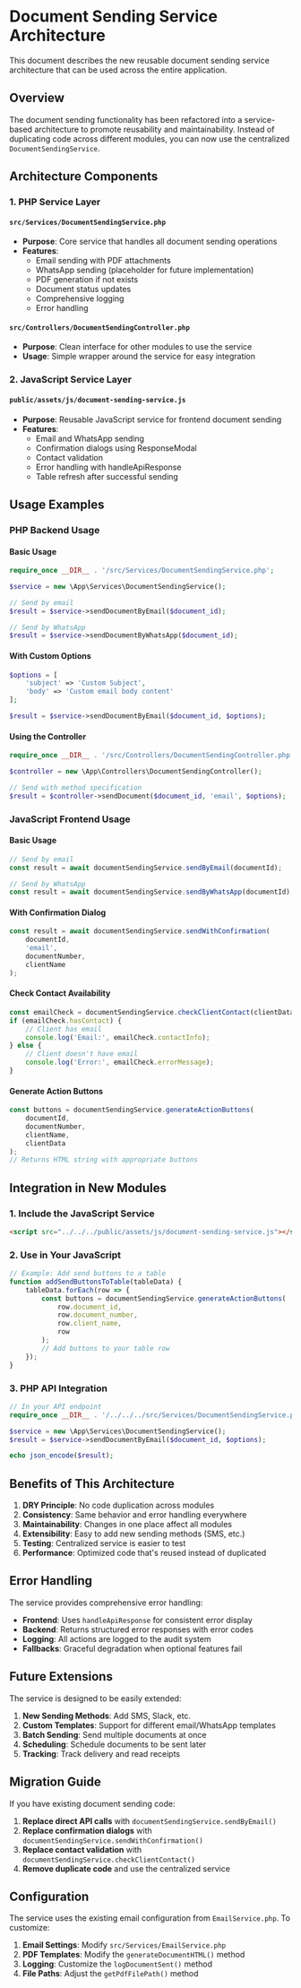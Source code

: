 # Document Sending Service Architecture

This document describes the new reusable document sending service architecture that can be used across the entire application.

## Overview

The document sending functionality has been refactored into a service-based architecture to promote reusability and maintainability. Instead of duplicating code across different modules, you can now use the centralized `DocumentSendingService`.

## Architecture Components

### 1. PHP Service Layer

#### `src/Services/DocumentSendingService.php`
- **Purpose**: Core service that handles all document sending operations
- **Features**:
  - Email sending with PDF attachments
  - WhatsApp sending (placeholder for future implementation)
  - PDF generation if not exists
  - Document status updates
  - Comprehensive logging
  - Error handling

#### `src/Controllers/DocumentSendingController.php`
- **Purpose**: Clean interface for other modules to use the service
- **Usage**: Simple wrapper around the service for easy integration

### 2. JavaScript Service Layer

#### `public/assets/js/document-sending-service.js`
- **Purpose**: Reusable JavaScript service for frontend document sending
- **Features**:
  - Email and WhatsApp sending
  - Confirmation dialogs using ResponseModal
  - Contact validation
  - Error handling with handleApiResponse
  - Table refresh after successful sending

## Usage Examples

### PHP Backend Usage

#### Basic Usage
```php
require_once __DIR__ . '/src/Services/DocumentSendingService.php';

$service = new \App\Services\DocumentSendingService();

// Send by email
$result = $service->sendDocumentByEmail($document_id);

// Send by WhatsApp
$result = $service->sendDocumentByWhatsApp($document_id);
```

#### With Custom Options
```php
$options = [
    'subject' => 'Custom Subject',
    'body' => 'Custom email body content'
];

$result = $service->sendDocumentByEmail($document_id, $options);
```

#### Using the Controller
```php
require_once __DIR__ . '/src/Controllers/DocumentSendingController.php';

$controller = new \App\Controllers\DocumentSendingController();

// Send with method specification
$result = $controller->sendDocument($document_id, 'email', $options);
```

### JavaScript Frontend Usage

#### Basic Usage
```javascript
// Send by email
const result = await documentSendingService.sendByEmail(documentId);

// Send by WhatsApp
const result = await documentSendingService.sendByWhatsApp(documentId);
```

#### With Confirmation Dialog
```javascript
const result = await documentSendingService.sendWithConfirmation(
    documentId, 
    'email', 
    documentNumber, 
    clientName
);
```

#### Check Contact Availability
```javascript
const emailCheck = documentSendingService.checkClientContact(clientData, 'email');
if (emailCheck.hasContact) {
    // Client has email
    console.log('Email:', emailCheck.contactInfo);
} else {
    // Client doesn't have email
    console.log('Error:', emailCheck.errorMessage);
}
```

#### Generate Action Buttons
```javascript
const buttons = documentSendingService.generateActionButtons(
    documentId, 
    documentNumber, 
    clientName, 
    clientData
);
// Returns HTML string with appropriate buttons
```

## Integration in New Modules

### 1. Include the JavaScript Service
```html
<script src="../../../public/assets/js/document-sending-service.js"></script>
```

### 2. Use in Your JavaScript
```javascript
// Example: Add send buttons to a table
function addSendButtonsToTable(tableData) {
    tableData.forEach(row => {
        const buttons = documentSendingService.generateActionButtons(
            row.document_id,
            row.document_number,
            row.client_name,
            row
        );
        // Add buttons to your table row
    });
}
```

### 3. PHP API Integration
```php
// In your API endpoint
require_once __DIR__ . '/../../../src/Services/DocumentSendingService.php';

$service = new \App\Services\DocumentSendingService();
$result = $service->sendDocumentByEmail($document_id, $options);

echo json_encode($result);
```

## Benefits of This Architecture

1. **DRY Principle**: No code duplication across modules
2. **Consistency**: Same behavior and error handling everywhere
3. **Maintainability**: Changes in one place affect all modules
4. **Extensibility**: Easy to add new sending methods (SMS, etc.)
5. **Testing**: Centralized service is easier to test
6. **Performance**: Optimized code that's reused instead of duplicated

## Error Handling

The service provides comprehensive error handling:

- **Frontend**: Uses `handleApiResponse` for consistent error display
- **Backend**: Returns structured error responses with error codes
- **Logging**: All actions are logged to the audit system
- **Fallbacks**: Graceful degradation when optional features fail

## Future Extensions

The service is designed to be easily extended:

1. **New Sending Methods**: Add SMS, Slack, etc.
2. **Custom Templates**: Support for different email/WhatsApp templates
3. **Batch Sending**: Send multiple documents at once
4. **Scheduling**: Schedule documents to be sent later
5. **Tracking**: Track delivery and read receipts

## Migration Guide

If you have existing document sending code:

1. **Replace direct API calls** with `documentSendingService.sendByEmail()`
2. **Replace confirmation dialogs** with `documentSendingService.sendWithConfirmation()`
3. **Replace contact validation** with `documentSendingService.checkClientContact()`
4. **Remove duplicate code** and use the centralized service

## Configuration

The service uses the existing email configuration from `EmailService.php`. To customize:

1. **Email Settings**: Modify `src/Services/EmailService.php`
2. **PDF Templates**: Modify the `generateDocumentHTML()` method
3. **Logging**: Customize the `logDocumentSent()` method
4. **File Paths**: Adjust the `getPdfFilePath()` method 